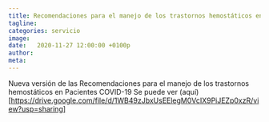 ```yaml
---
title: Recomendaciones para el manejo de los trastornos hemostáticos en Pacientes COVID-19
tagline: 
categories: servicio
image: 
date:   2020-11-27 12:00:00 +0100p
author: 
meta: 
---
```


Nueva versión de las Recomendaciones para el manejo de los trastornos hemostáticos en Pacientes COVID-19
Se puede ver (aquí)[https://drive.google.com/file/d/1WB49zJbxUsEElegM0VcIX9PiJEZp0xzR/view?usp=sharing]
<!--more-->
